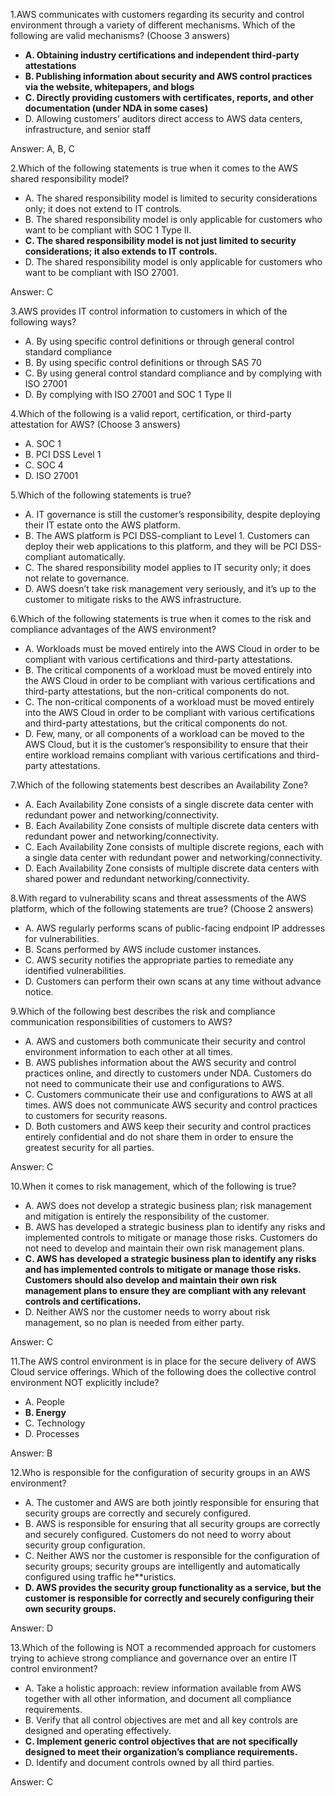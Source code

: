 1.AWS communicates with customers regarding its security and control environment
through a variety of different mechanisms. Which of the following are valid
mechanisms? (Choose 3 answers)
- **A. Obtaining industry certifications and independent third-party attestations**
- **B. Publishing information about security and AWS control practices via the website,
whitepapers, and blogs**
- **C. Directly providing customers with certificates, reports, and other documentation
(under NDA in some cases)**
- D. Allowing customers’ auditors direct access to AWS data centers, infrastructure, and
senior staff

Answer: A, B, C

2.Which of the following statements is true when it comes to the AWS shared responsibility model?

- A. The shared responsibility model is limited to security considerations only; it does
not extend to IT controls.
- B. The shared responsibility model is only applicable for customers who want to be
compliant with SOC 1 Type II.
- **C. The shared responsibility model is not just limited to security considerations; it also
extends to IT controls.**
- D. The shared responsibility model is only applicable for customers who want to be
compliant with ISO 27001.

Answer: C

3.AWS provides IT control information to customers in which of the following ways?

- A. By using specific control definitions or through general control standard compliance
- B. By using specific control definitions or through SAS 70
- C. By using general control standard compliance and by complying with ISO 27001
- D. By complying with ISO 27001 and SOC 1 Type II

4.Which of the following is a valid report, certification, or third-party attestation for AWS?
(Choose 3 answers)

- A. SOC 1
- B. PCI DSS Level 1
- C. SOC 4
- D. ISO 27001

5.Which of the following statements is true?

- A. IT governance is still the customer’s responsibility, despite deploying their IT estate
onto the AWS platform.
- B. The AWS platform is PCI DSS-compliant to Level 1. Customers can deploy their web
applications to this platform, and they will be PCI DSS-compliant automatically.
- C. The shared responsibility model applies to IT security only; it does not relate to
governance.
- D. AWS doesn’t take risk management very seriously, and it’s up to the customer to
mitigate risks to the AWS infrastructure.

6.Which of the following statements is true when it comes to the risk and compliance
advantages of the AWS environment?

- A. Workloads must be moved entirely into the AWS Cloud in order to be compliant
with various certifications and third-party attestations.
- B. The critical components of a workload must be moved entirely into the AWS Cloud
in order to be compliant with various certifications and third-party attestations, but
the non-critical components do not.
- C. The non-critical components of a workload must be moved entirely into the AWS
Cloud in order to be compliant with various certifications and third-party
attestations, but the critical components do not.
- D. Few, many, or all components of a workload can be moved to the AWS Cloud, but it
is the customer’s responsibility to ensure that their entire workload remains
compliant with various certifications and third-party attestations.

7.Which of the following statements best describes an Availability Zone?

- A. Each Availability Zone consists of a single discrete data center with redundant power
and networking/connectivity.
- B. Each Availability Zone consists of multiple discrete data centers with redundant
power and networking/connectivity.
- C. Each Availability Zone consists of multiple discrete regions, each with a single data
center with redundant power and networking/connectivity.
- D. Each Availability Zone consists of multiple discrete data centers with shared power
and redundant networking/connectivity.

8.With regard to vulnerability scans and threat assessments of the AWS platform, which of
the following statements are true? (Choose 2 answers)

- A. AWS regularly performs scans of public-facing endpoint IP addresses for
vulnerabilities.
- B. Scans performed by AWS include customer instances.
- C. AWS security notifies the appropriate parties to remediate any identified
vulnerabilities.
- D. Customers can perform their own scans at any time without advance notice.

9.Which of the following best describes the risk and compliance communication
responsibilities of customers to AWS?

- A. AWS and customers both communicate their security and control environment
information to each other at all times.
- B. AWS publishes information about the AWS security and control practices online,
and directly to customers under NDA. Customers do not need to communicate their
use and configurations to AWS.
- C. Customers communicate their use and configurations to AWS at all times. AWS
does not communicate AWS security and control practices to customers for security
reasons.
- D. Both customers and AWS keep their security and control practices entirely
confidential and do not share them in order to ensure the greatest security for all
parties.

Answer: C

10.When it comes to risk management, which of the following is true?

- A. AWS does not develop a strategic business plan; risk management and mitigation is
entirely the responsibility of the customer.
- B. AWS has developed a strategic business plan to identify any risks and implemented
controls to mitigate or manage those risks. Customers do not need to develop and
maintain their own risk management plans.
- **C. AWS has developed a strategic business plan to identify any risks and has
implemented controls to mitigate or manage those risks. Customers should also
develop and maintain their own risk management plans to ensure they are
compliant with any relevant controls and certifications.**
- D. Neither AWS nor the customer needs to worry about risk management, so no plan is
needed from either party.

Answer: C

11.The AWS control environment is in place for the secure delivery of AWS Cloud service
offerings. Which of the following does the collective control environment NOT explicitly
include?

- A. People
- **B. Energy**
- C. Technology
- D. Processes

Answer: B

12.Who is responsible for the configuration of security groups in an AWS environment?

- A. The customer and AWS are both jointly responsible for ensuring that security
groups are correctly and securely configured.
- B. AWS is responsible for ensuring that all security groups are correctly and securely
configured. Customers do not need to worry about security group configuration.
- C. Neither AWS nor the customer is responsible for the configuration of security
groups; security groups are intelligently and automatically configured using traffic
he**uristics.
- **D. AWS provides the security group functionality as a service, but the customer is
responsible for correctly and securely configuring their own security groups.**

Answer: D


13.Which of the following is NOT a recommended approach for customers trying to achieve
strong compliance and governance over an entire IT control environment?
- A. Take a holistic approach: review information available from AWS together with all
other information, and document all compliance requirements.
- B. Verify that all control objectives are met and all key controls are designed and
operating effectively.
- **C. Implement generic control objectives that are not specifically designed to meet their
organization’s compliance requirements.**
- D. Identify and document controls owned by all third parties.

Answer: C
